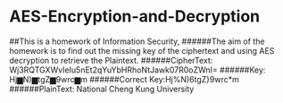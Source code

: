 # AES-Encryption-and-Decryption

##This is a homework of Information Security,
######The aim of the homework is to find out the missing key of the ciphertext and using AES decryption to retrieve the Plaintext.
######CipherText: Wj3RQTGXWvIeIu5nEt2qYuYbHRhoNtJawk07R0oZWnI=
######Key:        Hj▆N)▆tgZ▆9wrc▆m
######Correct Key:Hj%N)6tgZ}9wrc*m
######PlainText:  National Cheng Kung University